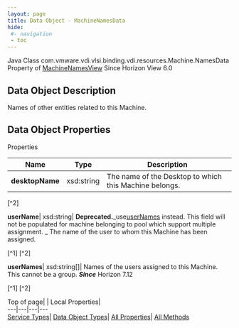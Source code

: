 ```yaml
---
layout: page
title: Data Object - MachineNamesData
hide:
 #- navigation
 - toc
---
```






Java Class
    com.vmware.vdi.vlsi.binding.vdi.resources.Machine.NamesData
Property of
     [MachineNamesView](vdi.resources.Machine.MachineNamesView.md#field_detail)
Since 
    Horizon View 6.0

## Data Object Description 

Names of other entities related to this Machine. 

## Data Object Properties

Properties

Name |  Type |  Description   
---|---|---  
**desktopName**|  xsd:string|  The name of the Desktop to which this Machine belongs.   


[^2]

  
**userName**|  xsd:string| **Deprecated.**_use[userNames](vdi.resources.Machine.NamesData.md#userNames) instead. This field will not be populated for machine belonging to pool which support multiple assignment. _ The name of the user to whom this Machine has been assigned.  
  


[^1]
[^2]

  
**userNames**|  xsd:string[]|  Names of the users assigned to this Machine. This cannot be a group.  **_Since_** Horizon 7.12  


[^1]
[^2]

  
  
  
Top of page| | Local Properties|   
---|---|---|---  
[Service Types](index-mo_types.md)| [Data Object Types](index-do_types.md)| [All Properties](index-properties.md)| [All Methods](index-methods.md)  
  
  

